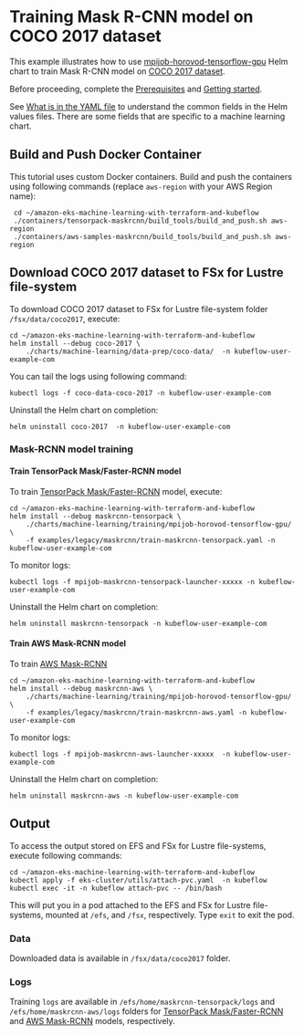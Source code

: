 # Training Mask R-CNN model on COCO 2017 dataset

This example illustrates how to use [mpijob-horovod-tensorflow-gpu](../../charts/machine-learning/training/mpijob-horovod-tensorflow-gpu/Chart.yaml) Helm chart to train Mask R-CNN model on [COCO 2017 dataset](https://cocodataset.org/#download).

Before proceeding, complete the [Prerequisites](../../README.md#prerequisites) and [Getting started](../../README.md#getting-started). 

See [What is in the YAML file](../../README.md#yaml-recipes) to understand the common fields in the Helm values files. There are some fields that are specific to a machine learning chart.


## Build and Push Docker Container

This tutorial uses custom Docker containers. Build and push the containers using following commands (replace `aws-region` with your AWS Region name):

     cd ~/amazon-eks-machine-learning-with-terraform-and-kubeflow
     ./containers/tensorpack-maskrcnn/build_tools/build_and_push.sh aws-region
     ./containers/aws-samples-maskrcnn/build_tools/build_and_push.sh aws-region

## Download COCO 2017 dataset to FSx for Lustre file-system

To download COCO 2017 dataset to FSx for Lustre file-system folder `/fsx/data/coco2017`, execute:

    cd ~/amazon-eks-machine-learning-with-terraform-and-kubeflow
    helm install --debug coco-2017 \
        ./charts/machine-learning/data-prep/coco-data/  -n kubeflow-user-example-com

You can tail the logs using following command:

    kubectl logs -f coco-data-coco-2017 -n kubeflow-user-example-com

Uninstall the Helm chart on completion:

    helm uninstall coco-2017  -n kubeflow-user-example-com
  
### Mask-RCNN model training

#### Train TensorPack Mask/Faster-RCNN model

To train [TensorPack Mask/Faster-RCNN](https://github.com/tensorpack/tensorpack/tree/master/examples/FasterRCNN) model, execute:

    cd ~/amazon-eks-machine-learning-with-terraform-and-kubeflow
    helm install --debug maskrcnn-tensorpack \
        ./charts/machine-learning/training/mpijob-horovod-tensorflow-gpu/ \
        -f examples/legacy/maskrcnn/train-maskrcnn-tensorpack.yaml -n kubeflow-user-example-com


To monitor logs:

    kubectl logs -f mpijob-maskrcnn-tensorpack-launcher-xxxxx -n kubeflow-user-example-com

Uninstall the Helm chart on completion:

    helm uninstall maskrcnn-tensorpack -n kubeflow-user-example-com

#### Train AWS Mask-RCNN model

To train [AWS Mask-RCNN](https://github.com/aws-samples/mask-rcnn-tensorflow)

    cd ~/amazon-eks-machine-learning-with-terraform-and-kubeflow
    helm install --debug maskrcnn-aws \
        ./charts/machine-learning/training/mpijob-horovod-tensorflow-gpu/ \
        -f examples/legacy/maskrcnn/train-maskrcnn-aws.yaml -n kubeflow-user-example-com

To monitor logs:

    kubectl logs -f mpijob-maskrcnn-aws-launcher-xxxxx  -n kubeflow-user-example-com

Uninstall the Helm chart on completion:

    helm uninstall maskrcnn-aws -n kubeflow-user-example-com

## Output

To access the output stored on EFS and FSx for Lustre file-systems, execute following commands:

    cd ~/amazon-eks-machine-learning-with-terraform-and-kubeflow
    kubectl apply -f eks-cluster/utils/attach-pvc.yaml  -n kubeflow
    kubectl exec -it -n kubeflow attach-pvc -- /bin/bash

This will put you in a pod attached to the  EFS and FSx for Lustre file-systems, mounted at `/efs`, and `/fsx`, respectively. Type `exit` to exit the pod.

### Data

Downloaded data is available in `/fsx/data/coco2017` folder.

### Logs

Training `logs` are available in `/efs/home/maskrcnn-tensorpack/logs` and `/efs/home/maskrcnn-aws/logs` folders for [TensorPack Mask/Faster-RCNN](https://github.com/tensorpack/tensorpack/tree/master/examples/FasterRCNN) and [AWS Mask-RCNN](https://github.com/aws-samples/mask-rcnn-tensorflow) models, respectively. 